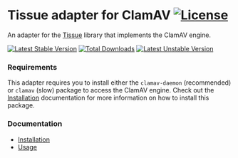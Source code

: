 # Tissue adapter for ClamAV [![License](https://poser.pugx.org/simonberger/tissue-clamav-adapter/license.svg)](https://packagist.org/packages/simonberger/tissue-clamav-adapter)

An adapter for the [Tissue](https://github.com/simonberger/tissue) library that implements the ClamAV engine.

[![Latest Stable Version](https://poser.pugx.org/simonberger/tissue-clamav-adapter/v/stable.svg)](https://packagist.org/packages/simonberger/tissue-clamav-adapter)
[![Total Downloads](https://poser.pugx.org/simonberger/tissue-clamav-adapter/downloads.svg)](https://packagist.org/packages/simonberger/tissue-clamav-adapter)
[![Latest Unstable Version](https://poser.pugx.org/simonberger/tissue-clamav-adapter/v/unstable.svg)](https://packagist.org/packages/simonberger/tissue-clamav-adapter)


### Requirements

This adapter requires you to install either the `clamav-daemon` (recommended) or `clamav` (slow) package to access
the ClamAV engine. Check out the [Installation](Resources/doc/installation.md) documentation for more information on how
to install this package.


### Documentation

- [Installation](Resources/doc/installation.md)
- [Usage](Resources/doc/usage.md)
